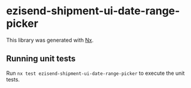 # ezisend-shipment-ui-date-range-picker

This library was generated with [Nx](https://nx.dev).

## Running unit tests

Run `nx test ezisend-shipment-ui-date-range-picker` to execute the unit tests.
